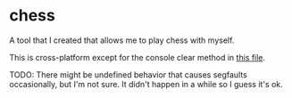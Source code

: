 # chess

A tool that I created that allows me to play chess with myself.

This is cross-platform except for the console clear method in [this file](src/view/console_view/ConsoleSession.cpp).

TODO: There might be undefined behavior that causes segfaults occasionally, but I'm not sure. It didn't happen in a while so I guess it's ok.
